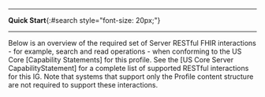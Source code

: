 
---

**Quick Start**{:#search style="font-size: 20px;"}
<a name="quick-start"> </a>

---

Below is an overview of the required set of Server RESTful FHIR interactions   - for example, search and read operations - when conforming to the US Core [Capability Statements] for this profile.  See the [US Core Server CapabilityStatement] for a complete list of supported RESTful interactions for this IG. Note that systems that support only the Profile content structure are not required to support these interactions.
